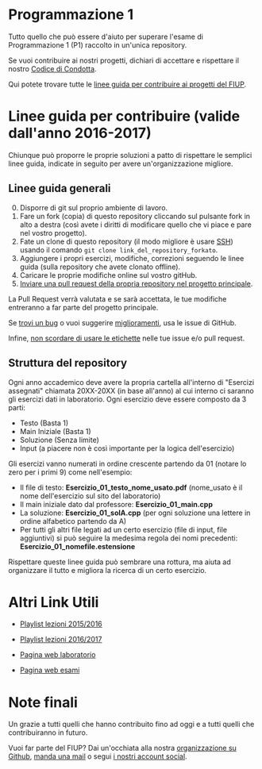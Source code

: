 # Programmazione 1

Tutto quello che può essere d'aiuto per superare l'esame di Programmazione 1 (P1) raccolto in un'unica repository.

Se vuoi contribuire ai nostri progetti, dichiari di accettare e rispettare il nostro [Codice di Condotta](https://github.com/FIUP/Getting_Started/blob/master/CODE_OF_CONDUCT.md).

Qui potete trovare tutte le [linee guida per contribuire ai progetti del FIUP](https://github.com/FIUP/Getting_Started/blob/master/CONTRIBUTING.md).

# Linee guida per contribuire (valide dall'anno 2016-2017)
Chiunque può proporre le proprie soluzioni a patto di rispettare le semplici linee guida, indicate in seguito per avere un'organizzazione migliore.

## Linee guida generali

0. Disporre di git sul proprio ambiente di lavoro.
1. Fare un fork (copia) di questo repository cliccando sul pulsante fork in alto a destra (così avete i diritti di modificare quello che vi piace e pare nel vostro progetto).
1. Fate un clone di questo repository (il modo migliore è usare [SSH](https://help.github.com/articles/connecting-to-github-with-ssh/)) usando il comando `git clone link_del_repository_forkato`.
2. Aggiungere i propri esercizi, modifiche, correzioni seguendo le linee guida (sulla repository che avete clonato offline).
3. Caricare le proprie modifiche online sul vostro gitHub.
4. [Inviare una pull request della propria repository nel progetto principale](https://github.com/FIUP/Getting_Started/blob/master/CONTRIBUTING.md#pull-requests).

La Pull Request verrà valutata e se sarà accettata, le tue modifiche entreranno a far parte del progetto principale.

Se [trovi un bug](https://github.com/FIUP/Getting_Started/blob/master/CONTRIBUTING.md#segnalare-bug) o vuoi suggerire [miglioramenti](https://github.com/FIUP/Getting_Started/blob/master/CONTRIBUTING.md#suggerire-miglioramenti), usa le issue di GitHub.

Infine, [non scordare di usare le etichette](https://github.com/FIUP/Getting_Started/blob/master/CONTRIBUTING.md#etichette-per-le-issue-e-pull-request) nelle tue issue e/o pull request.

## Struttura del repository
Ogni anno accademico deve avere la propria cartella all'interno di "Esercizi assegnati" chiamata 20XX-20XX (in base all'anno) al cui interno ci saranno gli esercizi dati in laboratorio. Ogni esercizio deve essere composto da 3 parti:
* Testo (Basta 1)
* Main Iniziale (Basta 1)
* Soluzione (Senza limite)
* Input (a piacere non è così importante per la logica dell'esercizio)

Gli esercizi vanno numerati in ordine crescente partendo da 01 (notare lo zero per i primi 9) come nell'esempio:
* Il file di testo: **Esercizio_01_testo_nome_usato.pdf** (nome_usato è il nome dell'esercizio sul sito del laboratorio)
* Il main iniziale dato dal professore: **Esercizio_01_main.cpp**
* La soluzione: **Esercizio_01_solA.cpp** (per ogni soluzione una lettere in ordine alfabetico partendo da A)
* Per tutti gli altri file legati ad un certo esercizio (file di input, file aggiuntivi) si può seguire la medesima regola dei nomi precedenti: **Esercizio_01_nomefile.estensione**

Rispettare queste linee guida può sembrare una rottura, ma aiuta ad organizzare il tutto e migliora la ricerca di un certo esercizio.

# Altri Link Utili
* [Playlist lezioni 2015/2016](https://www.youtube.com/playlist?list=PLhEwqlL10MqNbr0f4jP0wdPiWEV2Knoxm) 

* [Playlist lezioni 2016/2017](https://www.youtube.com/playlist?list=PLhEwqlL10MqNdosa8zqoMPxvrfM4WmVKl)

* [Pagina web laboratorio](https://elearning.studenti.math.unipd.it/labs/)

* [Pagina web esami](https://elearning.studenti.math.unipd.it/esami/)

# Note finali
Un grazie a tutti quelli che hanno contribuito fino ad oggi e a tutti quelli che contribuiranno in futuro.

Vuoi far parte del FIUP? Dai un'occhiata alla nostra [organizzazione su Github](https://github.com/FIUP), [manda una mail](mailto:fiup.unipd@gmail.com) o segui [i nostri account social](https://github.com/FIUP/Getting_Started/blob/master/FIUP_Rules.md#il-fiup-nei-social).
